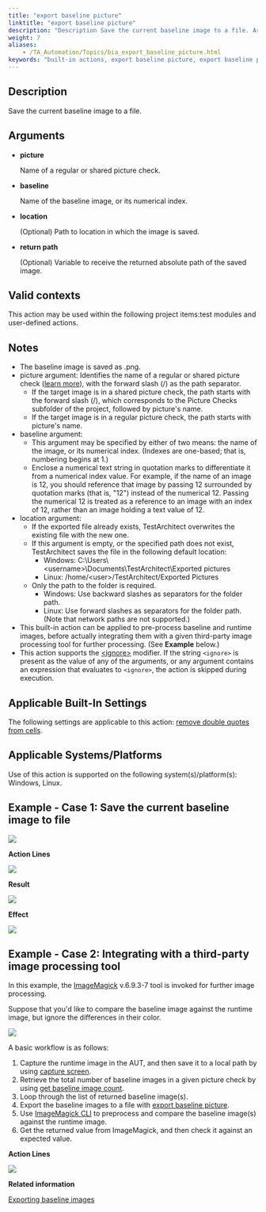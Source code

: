 ```yaml
--- 
title: "export baseline picture"
linktitle: "export baseline picture"
description: "Description Save the current baseline image to a file. Arguments picture Name of a regular or shared picture check. baseline Name of the baseline image, or its numerical index. location (Optional) ..."
weight: 7
aliases: 
    - /TA_Automation/Topics/bia_export_baseline_picture.html
keywords: "built-in actions, export baseline picture, export baseline picture (action)"
---
```


## Description

Save the current baseline image to a file.

## Arguments

-   **picture**

    Name of a regular or shared picture check.

-   **baseline**

    Name of the baseline image, or its numerical index.


-   **location**

    \(Optional\) Path to location in which the image is saved.

-   **return path**

    \(Optional\) Variable to receive the returned absolute path of the saved image.


## Valid contexts

This action may be used within the following project items:test modules and user-defined actions.

## Notes

-   The baseline image is saved as .png.
-   picture argument: Identifies the name of a regular or shared picture check \([learn more](/TA_Help/Topics/Projects_and_tests_picture_check.html)\), with the forward slash \(/\) as the path separator.
    -   If the target image is in a shared picture check, the path starts with the forward slash \(/\), which corresponds to the Picture Checks subfolder of the project, followed by picture's name.
    -   If the target image is in a regular picture check, the path starts with picture's name.
-   baseline argument:
    -   This argument may be specified by either of two means: the name of the image, or its numerical index. \(Indexes are one-based; that is, numbering begins at 1.\)
    -   Enclose a numerical text string in quotation marks to differentiate it from a numerical index value. For example, if the name of an image is 12, you should reference that image by passing 12 surrounded by quotation marks \(that is, "12"\) instead of the numerical 12. Passing the numerical 12 is treated as a reference to an image with an index of 12, rather than an image holding a text value of 12.
-   location argument:
    -   If the exported file already exists, TestArchitect overwrites the existing file with the new one.
    -   If this argument is empty, or the specified path does not exist, TestArchitect saves the file in the following default location:
        -   Windows: C:\\Users\\<username\>\\Documents\\TestArchitect\\Exported pictures
        -   Linux: /home/<user\>/TestArchitect/Exported Pictures
    -   Only the path to the folder is required.
        -   Windows: Use backward slashes as separators for the folder path.
        -   Linux: Use forward slashes as separators for the folder path. \(Note that network paths are not supported.\)
-   This built-in action can be applied to pre-process baseline and runtime images, before actually integrating them with a given third-party image processing tool for further processing. \(See **Example** below.\)
-   This action supports the [<ignore\>](/reuse/../TA_Automation/Topics/Ignoring_action.html) modifier. If the string `<ignore>` is present as the value of any of the arguments, or any argument contains an expression that evaluates to `<ignore>`, the action is skipped during execution.

## Applicable Built-In Settings

The following settings are applicable to this action: [remove double quotes from cells](/TA_Automation/Topics/bis_remove_double_quotes_from_cells.html).

## Applicable Systems/Platforms

Use of this action is supported on the following system\(s\)/platform\(s\): Windows, Linux.

## Example - Case 1: Save the current baseline image to file

![](/images/TA_Automation/Images/bia_export_baseline_picture_aut.png)

**Action Lines**

![](/images/TA_Automation/Images/bia_export_baseline_picture_pgm.png)

**Result**

![](/images/TA_Automation/Images/bia_export_baseline_picture_res.png)

**Effect**

![](/images/TA_Automation/Images/bia_export_baseline_picture_effect.png)

## Example - Case 2: Integrating with a third-party image processing tool

In this example, the [ImageMagick](http://www.imagemagick.org/script/index.php) v.6.9.3-7 tool is invoked for further image processing.

Suppose that you'd like to compare the baseline image against the runtime image, but ignore the differences in their color.

![](/images/TA_Automation/Images/bia_get_baseline_image_count_aut_2.png)

A basic workflow is as follows:

1.  Capture the runtime image in the AUT, and then save it to a local path by using [capture screen](/TA_Automation/Topics/bia_capture_screen.html).
2.  Retrieve the total number of baseline images in a given picture check by using [get baseline image count](/TA_Automation/Topics/bia_get_baseline_image_count.html).
3.  Loop through the list of returned baseline image\(s\).
4.  Export the baseline images to a file with [export baseline picture](/TA_Automation/Topics/bia_export_baseline_picture.html).
5.  Use [ImageMagick CLI](http://www.imagemagick.org/script/command-line-processing.php) to preprocess and compare the baseline image\(s\) against the runtime image.
6.  Get the returned value from ImageMagick, and then check it against an expected value.

**Action Lines**

![](/images/TA_Automation/Images/bia_get_baseline_image_count_2_pgm.png)




**Related information**  


[Exporting baseline images](/TA_Help/Topics/ug_picture_checks_exporting.html)

